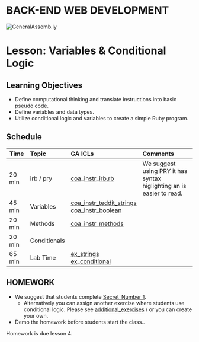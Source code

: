 BACK-END WEB DEVELOPMENT
============================

![GeneralAssemb.ly](https://github.com/generalassembly/ga-ruby-on-rails-for-devs/raw/master/images/ga.png "GeneralAssemb.ly")


Lesson: Variables & Conditional Logic 
========

Learning Objectives
--------

-	Define computational thinking and translate instructions into basic pseudo code.
-	Define variables and data types.
-	Utilize conditional logic and variables to create a simple Ruby program. 


Schedule
--------

| Time        | Topic| GA ICLs| Comments |
| ------------- |:-------------|:-------------------|:-------------------|
| 20 min | irb / pry | [coa_instr_irb.rb](code_alongs/coa_instr_irb.rb) |We suggest using PRY it has syntax higlighting an is easier to read. | 
| 45 min | Variables | [coa_instr_teddit_strings](code_alongs/coa_student_teddit_strings.rb)<br>[coa_instr_boolean](code_alongs/coa_instr_boolean.rb) | |
| 20 min | Methods | [coa_instr_methods](code_alongs/coa_instr_methods.rb) | |
| 20 min | Conditionals |  | |
| 65 min | Lab Time | [ex_strings](exersices/ex_strings.rb)<br>[ex_conditional](exercises/ex_conditional.rb) | |




HOMEWORK
--------

-	We suggest that students complete [Secret_Number 1](homework/HW_01.rb). 
	-	Alternatively you can assign another exercise where students use conditional logic. Please see [additional_exercises](additional_exercises) / or you can 
create your own. 
-	Demo the homework before students start the class..

Homework is due lesson 4.


